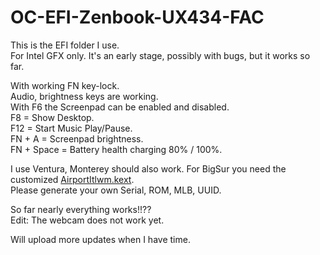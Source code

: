 # OC-EFI-Zenbook-UX434-FAC
This is the EFI folder I use.  
For Intel GFX only. It's an early stage, possibly with bugs, but it works so far.

With working FN key-lock.  
Audio, brightness keys are working.   
With F6 the Screenpad can be enabled and disabled.  
F8  = Show Desktop.  
F12 = Start Music Play/Pause.  
FN + A = Screenpad brightness.  
FN + Space = Battery health charging 80% / 100%.  

I use Ventura, Monterey should also work. For BigSur you need the customized [AirportItlwm.kext](https://github.com/OpenIntelWireless/itlwm/releases/).   
Please generate your own Serial, ROM, MLB, UUID.  

So far nearly everything works!!??   
Edit:
The webcam does not work yet.

Will upload more updates when I have time.  
